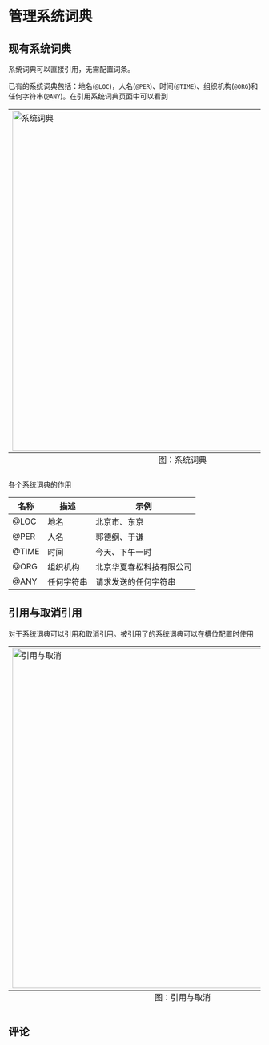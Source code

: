 # 管理系统词典

## 现有系统词典

系统词典可以直接引用，无需配置词条。

已有的系统词典包括：地名(`@LOC`)，人名(`@PER`)、时间(`@TIME`)、组织机构(`@ORG`)和任何字符串(`@ANY`)。在引用系统词典页面中可以看到

<table class="image">
<caption align="bottom">图：系统词典</caption>
<tr><td><img width="680" src="../../../images/intent/dict13.png" alt="系统词典"/></td></tr>
</table>

各个系统词典的作用

| 名称  | 描述     | 示例                     |
| ----- | -------- | ------------------------ |
| @LOC  | 地名     | 北京市、东京             |
| @PER  | 人名     | 郭德纲、于谦             |
| @TIME | 时间     | 今天、下午一时           |
| @ORG  | 组织机构 | 北京华夏春松科技有限公司 |
| @ANY  | 任何字符串 | 请求发送的任何字符串 |

## 引用与取消引用

对于系统词典可以引用和取消引用。被引用了的系统词典可以在槽位配置时使用

<table class="image">
<caption align="bottom">图：引用与取消</caption>
<tr><td><img width="680" src="../../../images/intent/dict14.png" alt="引用与取消"/></td></tr>
</table>

## 评论

<script src="https://utteranc.es/client.js"
        repo="chatopera/docs"
        issue-term="pathname"
        label="Comment"
        theme="github-light"
        crossorigin="anonymous"
        async>
</script>
